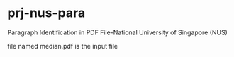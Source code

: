# prj-nus-para
 Paragraph Identification in PDF File-National University of Singapore (NUS)
 
file named median.pdf is the input file
